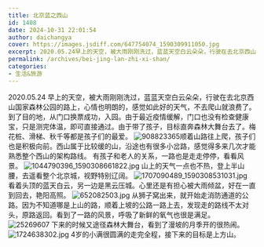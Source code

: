 ```yaml
---
title: 北京蓝之西山
id: 1408
date: 2024-10-31 22:01:54
author: daichangya
cover: https://images.jsdiff.com/647754074_1590309911050.jpg
excerpt: 2020.05.24早上的天空，被大雨刚刚洗过，蓝蓝天空白云朵朵，行驶在去北京西山国家森林公园的路上，心情也明朗的，感觉如此好的天气，不去爬山就浪费了。到了目的地，从门口换票成功，入园。由于最近疫情缓解，门口也没有检查健康宝，只是测完体温，即可直接通过。由于带了孩子，目标直奔森林大舞台去了。梅花桩、
permalink: /archives/bei-jing-lan-zhi-xi-shan/
categories:
- 生活&旅游
---
```


2020.05.24
早上的天空，被大雨刚刚洗过，蓝蓝天空白云朵朵，行驶在去北京西山国家森林公园的路上，心情也明朗的，感觉如此好的天气，不去爬山就浪费了。
到了目的地，从门口换票成功，入园。由于最近疫情缓解，门口也没有检查健康宝，只是测完体温，即可直接通过。由于带了孩子，目标直奔森林大舞台去了。梅花桩、滑梯、秋千等都是孩子们的最爱。
![908823365](https://images.jsdiff.com/908823365_1590307182283.jpg)顺着山路往上爬，孩子们也是积极向前。西山属于比较缓的山，沿途也有很多小岔路，感觉得多来几次才能熟悉整个西山的架构路线。
有孩子和老人的关系，一路也是走走停停，看看风景。
![1044790396_1590308661822.jpg](https://images.jsdiff.com/1044790396_1590308661822_1590363928417.jpg)
山上的天气一点也不热，登上半山腰，去遥看整个北京城，视野特别辽阔。
![1707090489_1590308531031.jpg](https://images.jsdiff.com/1707090489_1590308531031_1590364011286.jpg)
看着头顶的蓝天白云，另一边是黑云压城。心里还是有担心被大雨倾盆，好在一直到回去，艳阳高照。
![652082503.jpg](https://images.jsdiff.com/652082503_1590308868275.jpg)
从狮子窝出来，就开始走消防通道的公路。因为不知道哪是上山的路，顺着上坡的公路一路上去，发现走的路线不太对头，原路返回。看到了一路的风景，呼吸了新鲜的氧气也很是满足。
![25269607](https://images.jsdiff.com/25269607_1590309671732.jpg)
下来的时候又途径森林大舞台，看到了漫坡的月季开的很热闹。
![1724638302.jpg](https://images.jsdiff.com/1724638302_1590309783552.jpg)
4岁的小满很圆满的走完全程，接下来的目标是上方山。